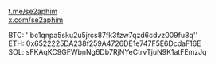 <a href="https://t.me/se2aphim" target="_blank">t.me/se2aphim</a>  
<a href="https://x.com/se2aphim" target="_blank">x.com/se2aphim</a>   

BTC: ''bc1qnpa5sku2u5jrcs87fk3fzw7qzd6cdvz009fu8q''   
ETH: 0x6522225DA238f259A4726DE1e747F5E6DcdaF16E  
SOL: sFKAqKC9GFWbnNg6Db7RjNYeCtrvTjuN9K1atFEmzJq  

